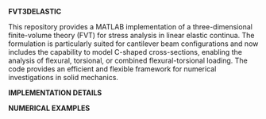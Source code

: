 **FVT3DELASTIC**

This repository provides a MATLAB implementation of a three-dimensional finite-volume theory (FVT) for stress analysis in linear elastic continua. The formulation is particularly suited for cantilever beam configurations and now includes the capability to model C-shaped cross-sections, enabling the analysis of flexural, torsional, or combined flexural-torsional loading. The code provides an efficient and flexible framework for numerical investigations in solid mechanics.

**IMPLEMENTATION DETAILS**



**NUMERICAL EXAMPLES**


